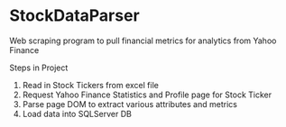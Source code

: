 # StockDataParser
Web scraping program to pull financial metrics for analytics from Yahoo Finance

Steps in Project

1. Read in Stock Tickers from excel file
2. Request Yahoo Finance Statistics and Profile page for Stock Ticker
3. Parse page DOM to extract various attributes and metrics
4. Load data into SQLServer DB
